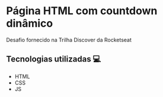 # Página HTML com countdown dinâmico

<p>Desafio fornecido na Trilha Discover da Rocketseat</p>

## Tecnologias utilizadas 💻

* HTML
* CSS
* JS
